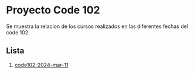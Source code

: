 # Proyecto Code 102

Se muestra la relacion de los cursos realizados en las diferentes fechas del code 102.

## Lista 
1. [code102-2024-mar-11](./code102-2024-mar-11)
